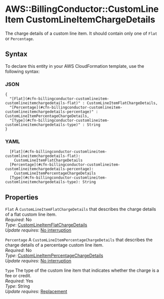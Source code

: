 # AWS::BillingConductor::CustomLineItem CustomLineItemChargeDetails<a name="aws-properties-billingconductor-customlineitem-customlineitemchargedetails"></a>

The charge details of a custom line item\. It should contain only one of `Flat` or `Percentage`\.

## Syntax<a name="aws-properties-billingconductor-customlineitem-customlineitemchargedetails-syntax"></a>

To declare this entity in your AWS CloudFormation template, use the following syntax:

### JSON<a name="aws-properties-billingconductor-customlineitem-customlineitemchargedetails-syntax.json"></a>

```
{
  "[Flat](#cfn-billingconductor-customlineitem-customlineitemchargedetails-flat)" : CustomLineItemFlatChargeDetails,
  "[Percentage](#cfn-billingconductor-customlineitem-customlineitemchargedetails-percentage)" : CustomLineItemPercentageChargeDetails,
  "[Type](#cfn-billingconductor-customlineitem-customlineitemchargedetails-type)" : String
}
```

### YAML<a name="aws-properties-billingconductor-customlineitem-customlineitemchargedetails-syntax.yaml"></a>

```
  [Flat](#cfn-billingconductor-customlineitem-customlineitemchargedetails-flat):
    CustomLineItemFlatChargeDetails
  [Percentage](#cfn-billingconductor-customlineitem-customlineitemchargedetails-percentage):
    CustomLineItemPercentageChargeDetails
  [Type](#cfn-billingconductor-customlineitem-customlineitemchargedetails-type): String
```

## Properties<a name="aws-properties-billingconductor-customlineitem-customlineitemchargedetails-properties"></a>

`Flat` <a name="cfn-billingconductor-customlineitem-customlineitemchargedetails-flat"></a>
A `CustomLineItemFlatChargeDetails` that describes the charge details of a flat custom line item\.  
_Required_: No  
_Type_: [CustomLineItemFlatChargeDetails](aws-properties-billingconductor-customlineitem-customlineitemflatchargedetails.md)  
_Update requires_: [No interruption](https://docs.aws.amazon.com/AWSCloudFormation/latest/UserGuide/using-cfn-updating-stacks-update-behaviors.html#update-no-interrupt)

`Percentage` <a name="cfn-billingconductor-customlineitem-customlineitemchargedetails-percentage"></a>
A `CustomLineItemPercentageChargeDetails` that describes the charge details of a percentage custom line item\.  
_Required_: No  
_Type_: [CustomLineItemPercentageChargeDetails](aws-properties-billingconductor-customlineitem-customlineitempercentagechargedetails.md)  
_Update requires_: [No interruption](https://docs.aws.amazon.com/AWSCloudFormation/latest/UserGuide/using-cfn-updating-stacks-update-behaviors.html#update-no-interrupt)

`Type` <a name="cfn-billingconductor-customlineitem-customlineitemchargedetails-type"></a>
The type of the custom line item that indicates whether the charge is a fee or credit\.  
_Required_: Yes  
_Type_: String  
_Update requires_: [Replacement](https://docs.aws.amazon.com/AWSCloudFormation/latest/UserGuide/using-cfn-updating-stacks-update-behaviors.html#update-replacement)

